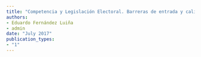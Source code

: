 ```yaml
---
title: "Competencia y Legislación Electoral. Barreras de entrada y calidad democrática"
authors:
- Eduardo Fernández Luiña
- admin
date: "July 2017"
publication_types:
- "1"
---
```


